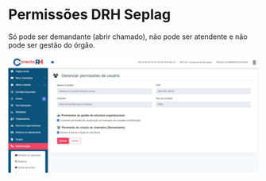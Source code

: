 # Permissões DRH Seplag

Só pode ser demandante (abrir chamado), não pode ser atendente e não pode ser gestão do órgão.&#x20;

![](<../../.gitbook/assets/WhatsApp Image 2022-07-18 at 16.43.22 (1).jpeg>)

